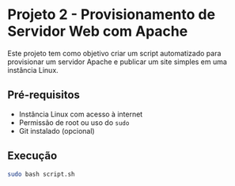 # Projeto 2 - Provisionamento de Servidor Web com Apache

Este projeto tem como objetivo criar um script automatizado para provisionar um servidor Apache e publicar um site simples em uma instância Linux.

## Pré-requisitos

- Instância Linux com acesso à internet
- Permissão de root ou uso do `sudo`
- Git instalado (opcional)

## Execução

```bash
sudo bash script.sh
